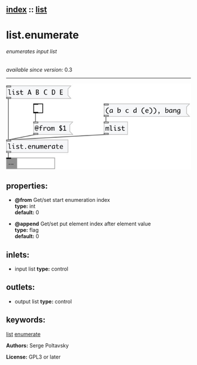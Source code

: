 [index](index.html) :: [list](category_list.html)
---

# list.enumerate

###### enumerates input list

*available since version:* 0.3

---




[![example](../examples/img/list.enumerate.jpg)](../examples/pd/list.enumerate.pd)







## properties:

* **@from** 
Get/set start enumeration index<br>
__type:__ int<br>
__default:__ 0<br>

* **@append** 
Get/set put element index after element value<br>
__type:__ flag<br>
__default:__ 0<br>



## inlets:

* input list 
__type:__ control<br>



## outlets:

* output list
__type:__ control<br>



## keywords:

[list](keywords/list.html)
[enumerate](keywords/enumerate.html)






**Authors:** Serge Poltavsky




**License:** GPL3 or later





